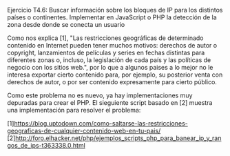 Ejercicio T4.6:
Buscar información sobre los bloques de IP para los distintos
países o continentes.
Implementar en JavaScript o PHP la detección de la zona
desde donde se conecta un usuario 

Como nos explica [1], "Las restricciones geográficas de determinado contenido en Internet pueden tener muchos motivos: derechos de autor o copyright, lanzamientos de películas y series en fechas distintas para diferentes zonas o, incluso, la legislación de cada país y las políticas de negocio con los sitios web.", por lo que a algunos paises a lo mejor no le interesa exportar cierto contenido para, por ejemplo, su posterior venta con derechos de autor, o por ser contenido expresamente para cierto público.

Como este problema no es nuevo, ya hay implementaciones muy depuradas para crear el PHP. El sieguiente script basado en [2] muestra una implementación para resolver el problema:

<?php
/* Array con las IPs concretas que queremos bloquear*/
$ban_ip_list = array('ip_ejemplo1', 'ip_ejemplo2', 'ip_ejemplo3');
 
/* Listado con el rango de IP que queremos aceptar *, vemos un ejemplo de rango/
$ban_ip_range = array('69.*.83.197');
 
/* Extraemos la IP de quién nos visita*/
$user_ip = $_SERVER['REMOTE_ADDR'];
 
/* Mensaje para los no aceptados*/
$msg = 'NO puede acceder a este contenido por ciertas restricciones';
 
/* Lanzamos el mensaje para los no aceptados*/
    if(in_array($user_ip, $ban_ip_list))
	{
	  exit($msg);
	}
 
/* Comprobamos el rango que queremos aceptar*/ 
if(!empty($ban_ip_range))
{
foreach($ban_ip_range as $range)
{
	$range = str_replace('*','(.*)', $range);
 
    if(preg_match('/'.$range.'/', $user_ip))
	{
	  exit($msg);
	}
}
}
?>

[1]https://blog.uptodown.com/como-saltarse-las-restricciones-geograficas-de-cualquier-contenido-web-en-tu-pais/
[2]http://foro.elhacker.net/php/ejemplos_scripts_php_para_banear_ip_y_rangos_de_ips-t363338.0.html
